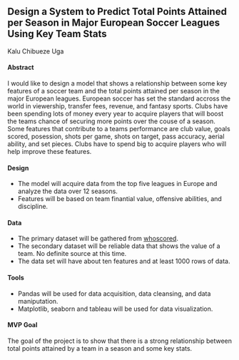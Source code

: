 ## Design a System to Predict Total Points Attained per Season in Major European Soccer Leagues Using Key Team Stats

Kalu Chibueze Uga

#### Abstract
I would like to design a model that shows a relationship between some key features of a soccer team and the total points attained per season in the major European leagues. European soccer has set the standard accross the world in viewership, transfer fees, revenue, and fantasy sports. Clubs have been spending  lots of money every year to acquire players that will boost the teams chance of securing more points over the couse of a season. Some features that contribute to a teams performance are club value, goals scored, posession, shots per game, shots on target, pass accuracy, aerial ability, and set pieces. Clubs have to spend big to acquire players who will help improve these features. 

#### Design
* The model will acquire data from the top five leagues in Europe and analyze the data over 12 seasons.
* Features will be based on team finantial value, offensive abilities, and discipline.

#### Data 
* The primary dataset will be gathered from [whoscored](http://whoscored.com/).
* The secondary dataset will be reliable data that shows the value of a team. No definite source at this time.
* The data set will have about ten features and at least 1000 rows of data.

#### Tools
* Pandas will be used for data acquisition, data cleansing,  and data maniputation. 
* Matplotlib, seaborn and tableau will be used for data visualization.

#### MVP Goal
The goal of the project is to show that there is a strong relationship between total points attained by a team in a season and some key stats.
